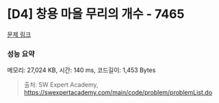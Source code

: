 # [D4] 창용 마을 무리의 개수 - 7465 

[문제 링크](https://swexpertacademy.com/main/code/problem/problemDetail.do?contestProbId=AWngfZVa9XwDFAQU) 

### 성능 요약

메모리: 27,024 KB, 시간: 140 ms, 코드길이: 1,453 Bytes



> 출처: SW Expert Academy, https://swexpertacademy.com/main/code/problem/problemList.do